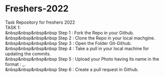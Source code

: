 # Freshers-2022 <br>
Task Repository for freshers 2022 <br>
TASK 1: <br>
&nbsp&nbsp&nbsp&nbsp    Step 1 : Fork the Repo in your Github. <br>
&nbsp&nbsp&nbsp&nbsp    Step 2 : Clone the Repo in your local machgine. <br>
&nbsp&nbsp&nbsp&nbsp    Step 3 : Open the Folder Git-Github. <br>
&nbsp&nbsp&nbsp&nbsp    Step 4 : Take a pull in your local machine for updating the commits. <br>
&nbsp&nbsp&nbsp&nbsp    Step 5 : Upload your Photo having its name in the format : <Your Name>_<Registration Number>. <br>
&nbsp&nbsp&nbsp&nbsp    Step 6 : Create a pull request in Github. <br>
  
